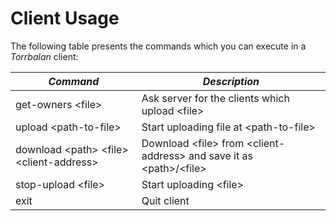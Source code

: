 # Client Usage

The following table presents the commands which you can execute in a *Torrbalan* client:

| *Command* | *Description* |
|-----------|---------------|
|    get-owners \<file\>       | Ask server for the clients which upload \<file\> |
| upload \<path-to-file\>          | Start uploading file at \<path-to-file\>               |
| download \<path\> \<file\> \<client-address\>          |   Download \<file\> from \<client-address\> and save it as \<path\>/\<file\>            |
| stop-upload \<file\>          | Start uploading \<file\>               |
|exit | Quit client|